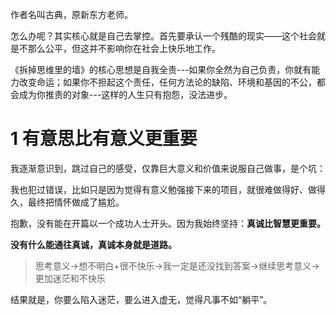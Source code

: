 作者名叫古典，原新东方老师。



怎么办呢？其实核心就是自己去掌控。首先要承认一个残酷的现实——这个社会就是不那么公平，但这并不影响你在社会上快乐地工作。



《拆掉思维里的墙》的核心思想是自我全责---如果你全然为自己负责，你就有能力改变命运；如果你不担起这个责任，任何方法论的缺陷、环境和基因的不公，都会成为你推责的对象---这样的人生只有抱怨，没法进步。



# 1 有意思比有意义更重要

我逐渐意识到，跳过自己的感受，仅靠巨大意义和价值来说服自己做事，是个坑：

我也犯过错误，比如只是因为觉得有意义勉强接下来的项目，就很难做得好、做得久，最终把情怀做成了尴尬。

抱歉，没有能在开篇以一个成功人士开头。因为我始终坚持：**真诚比智慧更重要。**

**没有什么能通往真诚，真诚本身就是道路。**

> 思考意义→想不明白+很不快乐→我一定是还没找到答案→继续思考意义→更加迷茫和不快乐

结果就是，你要么陷入迷茫，要么进入虚无，觉得凡事不如“躺平”。

